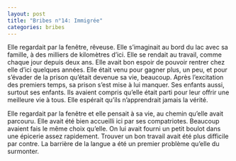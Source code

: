 ```yaml
---
layout: post
title: "Bribes n°14: Immigrée"
categories: bribes
---
```


Elle regardait par la fenêtre, rêveuse. Elle s’imaginait au bord du lac avec sa famille, à des milliers de kilomètres d’ici. Elle se rendait au travail, comme chaque jour depuis deux ans. Elle avait bon espoir de pouvoir rentrer chez elle d’ici quelques années. Elle était venu pour gagner plus, un peu, et pour s’évader de la prison qu’était devenue sa vie, beaucoup. Après l’excitation des premiers temps, sa prison s’est mise à lui manquer. Ses enfants aussi, surtout ses enfants. Ils avaient compris qu’elle était parti pour leur offrir une meilleure vie à tous. Elle espérait qu’ils n’apprendrait jamais la vérité.

Elle regardait par la fenêtre et elle pensait à sa vie, au chemin qu’elle avait parcouru. Elle avait été bien accueilli ici par ses compatriotes. Beaucoup avaient fais le même choix qu’elle. On lui avait fourni un petit boulot dans une épicerie assez rapidement. Trouver un bon travail avait été plus difficile par contre. La barrière de la langue a été un premier problème qu’elle du surmonter. 